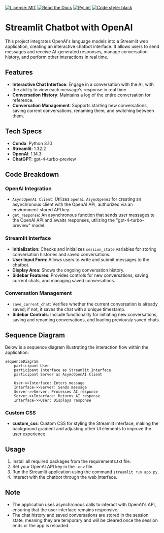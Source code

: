 [![License: MIT](https://img.shields.io/badge/License-MIT-purple.svg)](https://github.com/arturogonzalezm/chatbot_chatgpt/blob/master/LICENSE)
[![Read the Docs](https://img.shields.io/readthedocs/:packageName)](https://github.com/arturogonzalezm/chatbot_chatgpt/wiki)
[![PyLint](https://github.com/arturogonzalezm/chatbot_chatgpt/actions/workflows/workflow.yml/badge.svg)](https://github.com/arturogonzalezm/chatbot_chatgpt/actions/workflows/workflow.yml)
[![Code style: black](https://img.shields.io/badge/code%20style-black-000000.svg)](https://github.com/arturogonzalezm/chatbot_chatgpt)

# Streamlit Chatbot with OpenAI

This project integrates OpenAI's language models into a Streamlit web application, creating an interactive chatbot interface. It allows users to send messages and receive AI-generated responses, manage conversation history, and perform other interactions in real time.

## Features

- **Interactive Chat Interface**: Engage in a conversation with the AI, with the ability to view each message's response in real time.
- **Conversation History**: Maintains a log of the entire conversation for reference.
- **Conversation Management**: Supports starting new conversations, saving current conversations, renaming them, and switching between them.

## Tech Specs

- **Conda**: Python 3.10
- **Streamlit**: 1.32.2
- **OpenAI**: 1.14.3
- **ChatGPT**: gpt-4-turbo-preview

## Code Breakdown

### OpenAI Integration

- `AsyncOpenAI Client`: Utilizes `openai.AsyncOpenAI` for creating an asynchronous client with the OpenAI API, authorized via an environment-stored API key.
- `get_response`: An asynchronous function that sends user messages to the OpenAI API and awaits responses, utilizing the "gpt-4-turbo-preview" model.

### Streamlit Interface

- **Initialization**: Checks and initializes `session_state` variables for storing conversation histories and saved conversations.
- **User Input Form**: Allows users to write and submit messages to the chatbot.
- **Display Area**: Shows the ongoing conversation history.
- **Sidebar Features**: Provides controls for new conversations, saving current chats, and managing saved conversations.

### Conversation Management

- `save_current_chat`: Verifies whether the current conversation is already saved; if not, it saves the chat with a unique timestamp.
- **Sidebar Controls**: Include functionality for initiating new conversations, saving and renaming conversations, and loading previously saved chats.

## Sequence Diagram

Below is a sequence diagram illustrating the interaction flow within the application:

```mermaid
sequenceDiagram
    participant User
    participant Interface as Streamlit Interface
    participant Server as AsyncOpenAI Client

    User->>Interface: Enters message
    Interface->>Server: Sends message
    Server->>Server: Processes AI response
    Server->>Interface: Returns AI response
    Interface->>User: Displays response
```

### Custom CSS

- **custom_css**: Custom CSS for styling the Streamlit interface, making the background gradient and adjusting other UI elements to improve the user experience.

## Usage

1. Install all required packages from the requirements.txt file.
2. Set your OpenAI API key in the `.env` file.
3. Run the Streamlit application using the command `streamlit run app.py`.
4. Interact with the chatbot through the web interface.

## Note

- The application uses asynchronous calls to interact with OpenAI's API, ensuring that the user interface remains responsive.
- The chat history and saved conversations are stored in the session state, meaning they are temporary and will be cleared once the session ends or the app is reloaded.

